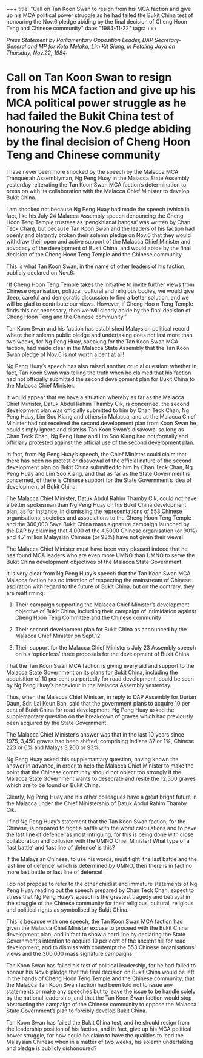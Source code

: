 +++ 
title: "Call on Tan Koon Swan to resign from his MCA faction and give up his MCA political power struggle as he had failed the Bukit China test of honouring the Nov.6 pledge abiding by the final decision of Cheng Hoon Teng and Chinese community"
date: "1984-11-22"
tags:
+++

_Press Statement by Parliamentary Opposition Leader, DAP Secretary-General and MP for Kota Melaka, Lim Kit Siang, in Petaling Jaya on Thursday, Nov.22, 1984:_

# Call on Tan Koon Swan to resign from his MCA faction and give up his MCA political power struggle as he had failed the Bukit China test of honouring the Nov.6 pledge abiding by the final decision of Cheng Hoon Teng and Chinese community

I have never been more shocked by the speech by the Malacca MCA Tranquerah Assemblyman, Ng Peng Huay in the Malacca State Assembly yesterday reiterating the Tan Koon Swan MCA faction’s determination to press on with its collaboration with the Malacca Chief Minister to develop Bukit China.</u>

I am shocked not because Ng Peng Huay had made the speech (which in fact, like his July 24 Malacca Assembly speech denouncing the Cheng Hoon Teng Temple trustees as ‘pengkhianat bangsa’ was written by Chan Teck Chan), but because Tan Koon Swan and the leaders of his faction had openly and blatantly broken their solemn pledge on Nov.6 that they would withdraw their open and active support of the Malacca Chief Minister and advocacy of the development of Bukit China, and would abide by the final decision of the Cheng Hoon Teng Temple and the Chinese community.

This is what Tan Koon Swan, in the name of other leaders of his faction, publicly declared on Nov.6:

“If Cheng Hoon Teng Temple takes the initiative to invite further views from Chinese organisation, political, cultural and religious bodies, we would give deep, careful and democratic discussion to find a better solution, and we will be glad to contribute our views. However, if Cheng Hoo n Teng Temple finds this not necessary, then we will clearly abide by the final decision of Cheng Hoon Teng and the Chinese community.”

Tan Koon Swan and his faction has established Malaysian political record where their solemn public pledge and undertaking does not last more than two weeks, for Ng Peng Huay, speaking for the Tan Koon Swan MCA faction, had made clear in the Malacca State Assembly that the Tan Koon Swan pledge of Nov.6 is not worth a cent at all!

Ng Peng Huay’s speech has also raised another crucial question: whether in fact, Tan Koon Swan was telling the truth when he claimed that his faction had not officially submitted the second development plan for Bukit China to the Malacca Chief Minister.

It would appear that we have a situation whereby as far as the Malacca Chief Minister, Datuk Abdul Rahim Thamby Cik, is concerned, the second development plan was officially submitted to him by Chan Teck Chan, Ng Peng Huay, Lim Soo Kiang and others in Malacca, and as the Malacca Chief Minister had not received the second development plan from Koon Swan he could simply ignore and dismiss Tan Koon Swan’s disavowal so long as Chan Teck Chan, Ng Peng Huay and Lim Soo Kiang had not formally and officially protested against the official use of the second development plan.

In fact, from Ng Peng Huay’s speech, the Chief Minister could claim that there has been no protest or disavowal of the official nature of the second development plan on Bukit China submitted to him by Chan Teck Chan, Ng Peng Huay and Lim Soo Kiang, and that as far as the State Government is concerned, of there is Chinese support for the State Government’s idea of development of Bukit China.

The Malacca Chief Minister, Datuk Abdul Rahim Thamby Cik, could not have a better spokesman than Ng Peng Huay on his Bukit China development plan, as for instance, in dismissing the representations of 553 Chinese organisations, societies and associations to the Cheng Hoon Teng Temple and the 300,000 Save Bukit China mass signature campaign launched by the DAP by claiming that 4,000 of the 4,5000 Chinese organisation (or 90%) and 4.7 million Malaysian Chinese (or 98%) have not given their views!

The Malacca Chief Minister must have been very pleased indeed that he has found MCA leaders who are even more UMNO than UMNO to serve the Bukit China development objectives of the Malacca State Government. 

It is very clear from Ng Peng Huay’s speech that the Tan Koon Swan MCA Malacca faction has no intention of respecting the mainstream of Chinese aspiration with regard to the future of Bukit China, but on the contrary, they are reaffirming:

1.	Their campaign supporting the Malacca Chief Minister’s development objective of Bukit China, including their campaign of intimidation against Cheng Hoon Teng Committee and the Chinese community

2.	Their second development plan for Bukit China as announced by the Malacca Chief Minister on Sept.12

3.	Their support for the Malacca Chief Minister’s July 23 Assembly speech on his ‘optionless’ three proposals for the development of Bukit China.

That the Tan Koon Swan MCA faction is giving every aid and support to the Malacca State Government on its plans for Bukit China, including the acquisition of 10 per cent purportedly for road development, could be seen by Ng Peng Huay’s behaviour in the Malacca Assembly yesterday.

Thus, when the Malacca Chief Minister, in reply to DAP Assembly for Durian Daun, Sdr. Lai Keun Ban, said that the government plans to acquire 10 per cent of Bukit China for road development, Ng Peng Huay asked the supplemantary question on the breakdown of graves which had previously been acquired by the State Government.

The Malacca Chief Minister’s answer was that in the last 10 years since 1975, 3,450 graves had been shifted, comprising Indians 37 or 1%, Chinese 223 or 6% and Malays 3,200 or 93%.

Ng Peng Huay asked this supplemantary question, having known the answer in advance, in order to help the Malacca Chief Minister to make the point that the Chinese community should not object too strongly if the Malacca State Government wants to desecrate and resite the 12,500 graves which are to be found on Bukit China.

Clearly, Ng Peng Huay and his other colleagues have a great bright future in the Malacca under the Chief Ministership of Datuk Abdul Rahim Thamby Cik.

I find Ng Peng Huay’s statement that the Tan Koon Swan faction, for the Chinese, is prepared to fight a battle with the worst calculations and to pave the last line of defence’ as most intriguing, for this is being done with close collaboration and collusion with the UMNO Chief Minister! What type of a ‘last battle’ and ‘last line of defence’ is this?

If the Malaysian Chinese, to use his words, must fight ‘the last battle and the last line of defence’ which is determined by UMNO, then there is in fact no more last battle or last line of defence!

I do not propose to refer to the other childist and immature statements of Ng Peng Huay reading out the speech prepared by Chan Teck Chan, expect to stress that Ng Peng Huay’s speech is the greatest tragedy and betrayal in the struggle of the Chinese community for their religious, cultural, religious and political rights as symbolised by Bukit China.

This is because with one speech, the Tan Koon Swan MCA faction had given the Malacca Chief Minister excuse to proceed with the Bukit China development plan, and in fact to show a hard line by declaring the State Government’s intention to acquire 10 per cent of the ancient hill for road development, and to dismiss with comtempt the 553 Chinese organisations’ views and the 300,000 mass signature campaigns.

Tan Koon Swan has failed his test of political leadership, for he had failed to honour his Nov.6 pledge that the final decision on Bukit China would be left in the hands of Cheng Hoon Teng Temple and the Chinese community, that the Malacca Tan Koon Swan faction had been told not to issue any statements or make any speeches but to leave the issue to be handle solely by the national leadership, and that the Tan Koon Swan faction would stop obstructing the campaign of the Chinese community to oppose the Malacca State Government’s plan to forcibly develop Bukit China.

Tan Koon Swan has failed the Bukit China test, and he should resign from the leadership position of his faction, and in fact, give up his MCA political power struggle, for how could he claim to have the qualities to lead the Malaysian Chinese when in a matter of two weeks, his solemn undertaking and pledge is publicly dishonoured?
 
